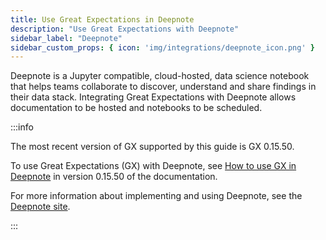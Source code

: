 ```yaml
---
title: Use Great Expectations in Deepnote
description: "Use Great Expectations with Deepnote"
sidebar_label: "Deepnote"
sidebar_custom_props: { icon: 'img/integrations/deepnote_icon.png' }
---
```


Deepnote is a Jupyter compatible, cloud-hosted, data science notebook that helps teams collaborate to discover, understand and share findings in their data stack. Integrating Great Expectations with Deepnote allows documentation to be hosted and notebooks to be scheduled. 

:::info 

The most recent version of GX supported by this guide is GX 0.15.50.

To use Great Expectations (GX) with Deepnote, see [How to use GX in Deepnote](/docs/0.15.50/deployment_patterns/how_to_use_great_expectations_in_deepnote) in version 0.15.50 of the documentation.

For more information about implementing and using Deepnote, see the [Deepnote site](https://deepnote.com/).

:::